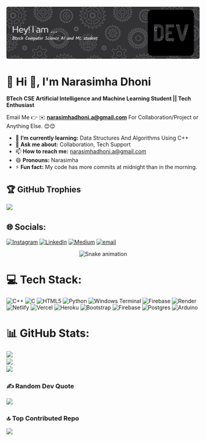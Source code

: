 ![Header](github-header-banner.png)

# 💫 Hi 👋, I'm Narasimha Dhoni
**BTech CSE Artificial Intelligence and Machine Learning Student || Tech Enthusiast**

Email Me 👉 ✉️ **narasimhadhoni.a@gmail.com** For Collaboration/Project or Anything Else. 😊😊

- 🌱 **I’m currently learning:** Data Structures And Algorithms Using C++
- 💬 **Ask me about:** Collaboration, Tech Support
- 📫 **How to reach me:** narasimhadhoni.a@gmail.com
- 😄 **Pronouns:** Narasimha
- ⚡ **Fun fact:** My code has more commits at midnight than in the morning.

## 🏆 GitHub Trophies
![](https://github-profile-trophy.vercel.app/?username=Narasimha440&theme=radical&no-frame=false&no-bg=true&margin-w=4)
  
## 🌐 Socials:
[![Instagram](https://img.shields.io/badge/Instagram-%23E4405F.svg?logo=Instagram&logoColor=white)](https://instagram.com/narasimha.a.d) [![LinkedIn](https://img.shields.io/badge/LinkedIn-%230077B5.svg?logo=linkedin&logoColor=white)](https://linkedin.com/in/narasimhadhoni) [![Medium](https://img.shields.io/badge/Medium-12100E?logo=medium&logoColor=white)](https://medium.com/@narasimhadhoni.a) [![email](https://img.shields.io/badge/Email-D14836?logo=gmail&logoColor=white)](mailto:narasimhadhoni.a@gmail.com) 

<!-- Snake Game Repo View -->

<div align="center">
  <img src="https://profile-readme-generator.com/assets/snake.svg" alt="Snake animation" />
</div>

# 💻 Tech Stack:
![C++](https://img.shields.io/badge/c++-%2300599C.svg?style=for-the-badge&logo=c%2B%2B&logoColor=white) ![C](https://img.shields.io/badge/c-%2300599C.svg?style=for-the-badge&logo=c&logoColor=white) ![HTML5](https://img.shields.io/badge/html5-%23E34F26.svg?style=for-the-badge&logo=html5&logoColor=white) ![Python](https://img.shields.io/badge/python-3670A0?style=for-the-badge&logo=python&logoColor=ffdd54) ![Windows Terminal](https://img.shields.io/badge/Windows%20Terminal-%234D4D4D.svg?style=for-the-badge&logo=windows-terminal&logoColor=white) ![Firebase](https://img.shields.io/badge/firebase-%23039BE5.svg?style=for-the-badge&logo=firebase) ![Render](https://img.shields.io/badge/Render-%46E3B7.svg?style=for-the-badge&logo=render&logoColor=white) ![Netlify](https://img.shields.io/badge/netlify-%23000000.svg?style=for-the-badge&logo=netlify&logoColor=#00C7B7) ![Vercel](https://img.shields.io/badge/vercel-%23000000.svg?style=for-the-badge&logo=vercel&logoColor=white) ![Heroku](https://img.shields.io/badge/heroku-%23430098.svg?style=for-the-badge&logo=heroku&logoColor=white) ![Bootstrap](https://img.shields.io/badge/bootstrap-%238511FA.svg?style=for-the-badge&logo=bootstrap&logoColor=white) ![Firebase](https://img.shields.io/badge/firebase-a08021?style=for-the-badge&logo=firebase&logoColor=ffcd34) ![Postgres](https://img.shields.io/badge/postgres-%23316192.svg?style=for-the-badge&logo=postgresql&logoColor=white) ![Arduino](https://img.shields.io/badge/-Arduino-00979D?style=for-the-badge&logo=Arduino&logoColor=white)
# 📊 GitHub Stats:
![](https://github-readme-stats.vercel.app/api?username=Narasimha440&theme=ayu-mirage&hide_border=false&include_all_commits=true&count_private=false)<br/>
![](https://nirzak-streak-stats.vercel.app/?user=Narasimha440&theme=ayu-mirage&hide_border=false)<br/>
![](https://github-readme-stats.vercel.app/api/top-langs/?username=Narasimha440&theme=ayu-mirage&hide_border=false&include_all_commits=true&count_private=false&layout=compact)


### ✍️ Random Dev Quote
![](https://quotes-github-readme.vercel.app/api?type=horizontal&theme=radical)

### 🔝 Top Contributed Repo
![](https://github-contributor-stats.vercel.app/api?username=Narasimha440&limit=5&theme=dark&combine_all_yearly_contributions=true)

<!-- Proudly created with GPRM ( https://gprm.itsvg.in ) -->
